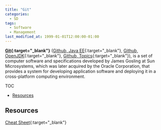 ```yaml
---
title: "Git"
categories:
  - SD
tags:
  - Software
  - Management
last_modified_at: 1999-01-01T12:00:00-01:00
---
```


**[Git](https://git-scm.com){:target="_blank"}** ([Github, Java EE](https://github.com/javaee){:target="_blank"}, [Github, OpenJDK](https://github.com/openjdk){:target="_blank"}, [Github, Topics](https://github.com/topics/java){:target="_blank"}), is a set of computer software and specifications developed by James Gosling at Sun Microsystems, which was later acquired by the Oracle Corporation, that provides a system for developing application software and deploying it in a cross-platform computing environment.

TOC

- [Resources](#resources)


## Resources

[Cheat Sheet](/assets/images/posts/1999-01-01-Git/github-git-cheat-sheet.pdf){:target="_blank"}
